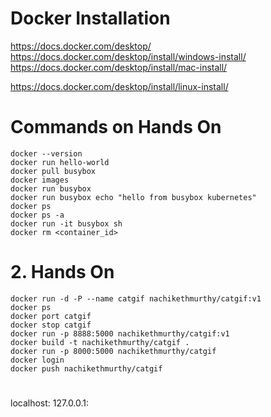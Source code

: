 # Docker Installation

https://docs.docker.com/desktop/
https://docs.docker.com/desktop/install/windows-install/
https://docs.docker.com/desktop/install/mac-install/

https://docs.docker.com/desktop/install/linux-install/

# Commands on Hands On

```
docker --version
docker run hello-world
docker pull busybox
docker images
docker run busybox
docker run busybox echo "hello from busybox kubernetes"
docker ps
docker ps -a
docker run -it busybox sh
docker rm <container_id>
```

# 2. Hands On


```
docker run -d -P --name catgif nachikethmurthy/catgif:v1
docker ps
docker port catgif
docker stop catgif
docker run -p 8888:5000 nachikethmurthy/catgif:v1
docker build -t nachikethmurthy/catgif .
docker run -p 8000:5000 nachikethmurthy/catgif
docker login
docker push nachikethmurthy/catgif
```

#
localhost:<port-number>
127.0.0.1:<port-number>
